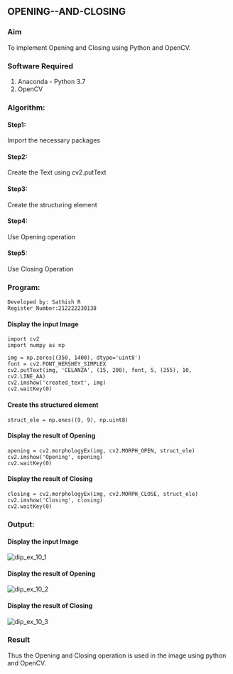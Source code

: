 ## OPENING--AND-CLOSING
### Aim
To implement Opening and Closing using Python and OpenCV.

### Software Required
1. Anaconda - Python 3.7
2. OpenCV
### Algorithm:
#### Step1:
Import the necessary packages
#### Step2:
Create the Text using cv2.putText
#### Step3:
Create the structuring element
#### Step4:
Use Opening operation
#### Step5:
Use Closing Operation

### Program:
```
Developed by: Sathish R
Register Number:212222230138
```
#### Display the input Image
```
import cv2
import numpy as np

img = np.zeros((350, 1400), dtype='uint8')
font = cv2.FONT_HERSHEY_SIMPLEX
cv2.putText(img, 'CELANZA', (15, 200), font, 5, (255), 10, cv2.LINE_AA)
cv2.imshow('created_text', img)
cv2.waitKey(0)
```
#### Create ths structured element
```
struct_ele = np.ones((9, 9), np.uint8)
```
#### Display the result of Opening
```
opening = cv2.morphologyEx(img, cv2.MORPH_OPEN, struct_ele)
cv2.imshow('Opening', opening)
cv2.waitKey(0)
```
#### Display the result of Closing
```
closing = cv2.morphologyEx(img, cv2.MORPH_CLOSE, struct_ele)
cv2.imshow('Closing', closing)
cv2.waitKey(0)
```
### Output:

#### Display the input Image
![dip_ex_10_1](https://github.com/r-sathish-02/OPENING--AND-CLOSING/assets/118787261/b0bdd51d-cdf9-438b-9216-9541c9b11ab6)


#### Display the result of Opening
![dip_ex_10_2](https://github.com/r-sathish-02/OPENING--AND-CLOSING/assets/118787261/c40308cb-3e31-4c54-8fb6-997ca0172de4)


#### Display the result of Closing
![dip_ex_10_3](https://github.com/r-sathish-02/OPENING--AND-CLOSING/assets/118787261/5129acc6-06e7-4aef-afb0-57337b02511c)


### Result
Thus the Opening and Closing operation is used in the image using python and OpenCV.
